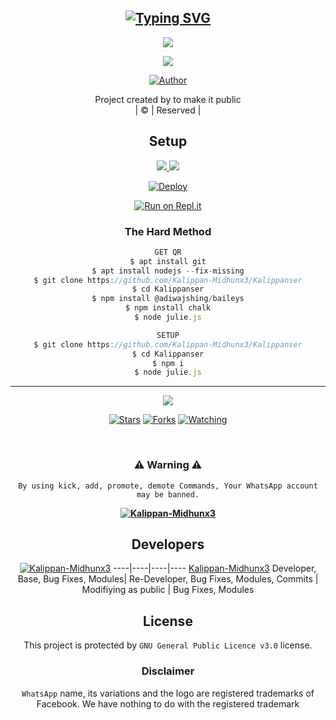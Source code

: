 <div align="center">
  <p align="center">

## [![Typing SVG](https://readme-typing-svg.herokuapp.com?font=Rockstar-ExtraBold&color=F33A6A&lines=WELCOME+TO+KALIPPANSER+WA+BOT+REPO;CREATED+BY+KALIPPAN+SER;THIS+IS+A+USERBOT+PRIVATE+AND+PUBLIC+BOT;WITH+MORE+FEATHERS)](https://git.io/typing-svg)

 </a>
</p>

<img src=https://i.imgur.com/Q8UeA57.png>
</p>


<div align="center">
  <p align="center">
<img src=https://www.linkpicture.com/q/20220313_142355.jpg>
</p>


  <p align="center">
<a href="https:"><img title="Author" src="https://img.shields.io/badge/Author--Midhunx3/Kalippanser?color=blue&style=for-the-badge&logo=whatsapp"></a>
</p>
</div>
<p align="center">
Project created by <a href="https://github.com/Kalippan-Midhunx3-Kalippanser"></a> to make it public
    <br>
       | © |
        Reserved |
    <br> 
</p>

## Setup
<div align="center">

<p align="center">
  <a 
href="https://www.instagram.com/_midhun_x3__"><img src="https://img.shields.io/badge/Instagram-E4405F?style=for-the-badge&logo=instagram&logoColor=white"/> 
  <a href="https://wa.me/918281370025"><img src="https://img.shields.io/badge/WhatsApp-25D366?style=for-the-badge&logo=whatsapp&logoColor=white" />
</p>
  
  
[![Deploy](https://www.herokucdn.com/deploy/button.svg)](https://heroku.com/deploy?template=https://github.com/Kalippan-Midhunx3/Kalippanser.git)



  
[![Run on Repl.it](https://repl.it/badge/github/quiec/whatsAlfa)](https://replit.com/@ABUOP1/AMRU-SER-QR?v=1)
  
### The Hard Method
```js
GET QR
$ apt install git
$ apt install nodejs --fix-missing
$ git clone https://github.com/Kalippan-Midhunx3/Kalippanser
$ cd Kalippanser
$ npm install @adiwajshing/baileys
$ npm install chalk
$ node julie.js
```
      
```js
SETUP
$ git clone https://github.com/Kalippan-Midhunx3/Kalippanser
$ cd Kalippanser
$ npm i
$ node julie.js
```

----

  <p align="center">
  <a href="https://github.com/Kalippan-Midhunx3/Kalippanser">
    
<a href="https://github.com/Kalippan-Midhunx3/followers">
<img src="https://img.shields.io/github/repo-size/cyberchekuthan/Kaztroserv1_v2?color=green&label=Repo%20total%20size&style=plastic">
<p align="center">
<a href="https://github.com/Kalippan-Midhunx3/followers"
<img title="Followers" src="https://img.shields.io/github/followers/Aj-fx?color=blue&style=flat-square"></a>
<a href="https://github.com/Kalippan-Midhunx3/stargazers/"><img title="Stars" src="https://img.shields.io/github/stars/Kalippan/Midhunx3?color=blue&style=flat-square"></a>
<a href="https://github.com/Kalippan-Midhunx3/network/members"><img title="Forks" src="https://img.shields.io/github/forks/Kalippan/Midhunx3?color=blue&style=flat-square"></a>
<a href="https://github.com/Kalippan-Midhunx3/watchers"><img title="Watching" src="https://img.shields.io/github/watchers/Kalippan/Midhunx3?label=Watchers&color=blue&style=flat-square"></a>
</p>
    <br>

### ⚠ Warning ⚠

```
By using kick, add, promote, demote Commands, Your WhatsApp account may be banned.

```
**[![Kalippan-Midhunx3](https://raw.githubusercontent.com/rodrigograca31/rodrigograca31/master/matrix.svg)](http://wa.me/918281370025?text=Can%20you%20help%20bro)**

## Developers
  <div align="center">
    
  [![Kalippan-Midhunx3](https://github.com/Kalipan-Midhunx3.png?size=100)](https://github.com/Kalippan-midhunx3)
----|----|----|----
[Kalippan-Midhunx3](https://github.com/Kalippan-Midhunx3)
Developer, Base, Bug Fixes, Modules| Re-Developer, Bug Fixes, Modules, Commits |  Modifiying  as   public | Bug Fixes, Modules 
  </div>
    


## License
This project is protected by `GNU General Public Licence v3.0` license.

### Disclaimer
`WhatsApp` name, its variations and the logo are registered trademarks of Facebook. We have nothing to do with the registered trademark
